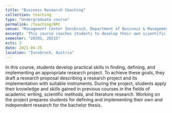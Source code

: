 ```yaml
---
title: "Business Research Coaching"
collection: teaching
type: "Undergraduate course"
permalink: /teaching/BRC
venue: "Management Center Innsbruck, Department of Business & Management"
excerpt: 'This course coaches students to develop their own scientific research project and to prepare them for the bachelor''s thesis.'
semester: "2020S, 2021S"
ects: 3
date: 2021-04-25
location: "Innsbruck, Austria"
---
```


In this course, students develop practical skills in finding, defining, and implementing an appropriate research project. 
To achieve these goals, they draft a research proposal describing a research project and its implementation with suitable instruments. During the project, students apply their knowledge and skills gained in previous courses in the fields of academic writing, scientific methods, and literature research. Working on the project prepares students for defining and implementing their
own and independent research for the bachelor thesis. 
